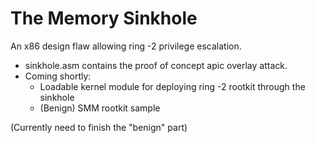 # The Memory Sinkhole
An x86 design flaw allowing ring -2 privilege escalation.

* sinkhole.asm contains the proof of concept apic overlay attack.
* Coming shortly:
  * Loadable kernel module for deploying ring -2 rootkit through the sinkhole
  * (Benign) SMM rootkit sample

(Currently need to finish the "benign" part)
